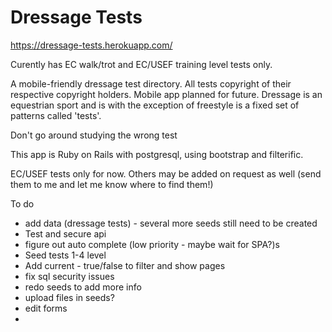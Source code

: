 # Dressage Tests

https://dressage-tests.herokuapp.com/

Curently has EC walk/trot and EC/USEF training level tests only. 

A mobile-friendly dressage test directory. All tests copyright of their respective copyright holders.
Mobile app planned for future. Dressage is an equestrian sport and is with the exception of freestyle is a fixed set of patterns called 'tests'.

Don't go around studying the wrong test

This app is Ruby on Rails with postgresql, using bootstrap and filterific. 

EC/USEF tests only for now. Others may be added on request as well (send them to me and let me know where to find them!)

To do

- add data (dressage tests) - several more seeds still need to be created
- Test and secure api
- figure out auto complete (low priority - maybe wait for SPA?)s
- Seed tests 1-4 level
- Add current - true/false to filter and show pages
- fix sql security issues
- redo seeds to add more info
- upload files in seeds?
- edit forms 
- 